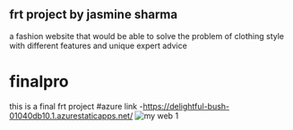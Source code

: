 ## frt project by jasmine sharma
a fashion website that would be able to solve the problem of clothing style with different features and unique expert advice
# finalpro
this is a final frt project
#azure link -https://delightful-bush-01040db10.1.azurestaticapps.net/
![my web 1](https://user-images.githubusercontent.com/109683801/187066878-177b7cc7-f188-498a-88dd-9e1277493c0d.png)
